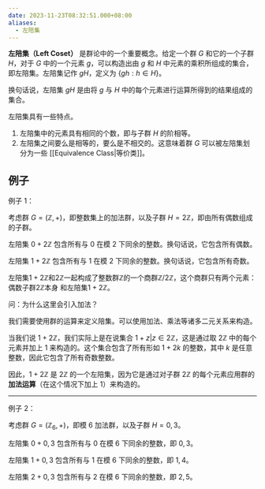 ```yaml
---
date: 2023-11-23T08:32:51.000+08:00
aliases:
  - 左陪集
---
```


**左陪集（Left Coset）** 是群论中的一个重要概念。给定一个群 $G$ 和它的一个子群 $H$，对于 $G$ 中的一个元素 $g$，可以构造出由 $g$ 和 $H$ 中元素的乘积所组成的集合，即左陪集。左陪集记作 $gH$，定义为 $\{gh : h \in H\}$。

换句话说，左陪集 $gH$ 是由将 $g$ 与 $H$ 中的每个元素进行运算所得到的结果组成的集合。

左陪集具有一些特点。

1. 左陪集中的元素具有相同的个数，即与子群 $H$ 的阶相等。
2. 左陪集之间要么是相等的，要么是不相交的。这意味着群 $G$ 可以被左陪集划分为一些 [[Equivalence Class|等价类]]。

## 例子

例子 1：

考虑群 $G = (\mathbb{Z}, +)$，即整数集上的加法群，以及子群 $H = 2\mathbb{Z}$，即由所有偶数组成的子群。

左陪集 $0 + 2\mathbb{Z}$ 包含所有与 0 在模 2 下同余的整数。换句话说，它包含所有偶数。

左陪集 $1 + 2\mathbb{Z}$ 包含所有与 1 在模 2 下同余的整数。换句话说，它包含所有奇数。

左陪集$1 + 2\mathbb{Z}$和$2\mathbb{Z}$一起构成了整数群$\mathbb{Z}$的一个商群$\mathbb{Z}/2\mathbb{Z}$，这个商群只有两个元素：偶数子群$2\mathbb{Z}$本身
和左陪集$1 + 2\mathbb{Z}$。

问：为什么这里会引入加法？

我们需要使用群的运算来定义陪集。可以使用加法、乘法等诸多二元关系来构造。

当我们说 $1 + 2\mathbb{Z}$，我们实际上是在说集合 ${ 1 + z | z \in 2\mathbb{Z} }$，这是通过取 $2\mathbb{Z}$ 中的每个元素并加上 1 来构造的。这个集合包含了所有形如 $1 + 2k$ 的整数，其中 $k$ 是任意整数，因此它包含了所有奇数整数。

因此，$1 + 2\mathbb{Z}$ 是 $2\mathbb{Z}$ 的一个左陪集，因为它是通过对子群 $2\mathbb{Z}$ 的每个元素应用群的**加法运算**（在这个情况下加上 $1$）来构造的。


---

例子 2：

考虑群 $G = (\mathbb{Z}_6, +)$，即模 6 加法群，以及子群 $H = {0, 3}$。

左陪集 $0 + {0, 3}$ 包含所有与 0 在模 6 下同余的整数，即 ${0, 3}$。

左陪集 $1 + {0, 3}$ 包含所有与 1 在模 6 下同余的整数，即 ${1, 4}$。

左陪集 $2 + {0, 3}$ 包含所有与 2 在模 6 下同余的整数，即 ${2, 5}$。
